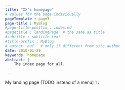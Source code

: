 ```yaml
---
title: "XX's homepage"
# values for the page individually
pageTemplate : page3
page-title : MyBlog
#page-title-postfix : index.md
#pagetitle : landingPage  # the same as title
#subtitle : subtitle text
#title-prefix : MyBlog
# author: auf   # only if different from site author
date: 2010-01-29
keywords: homepage
abstract: |
    The index page for all.

---
```


My landing page (TODO instead of a menu) 1 :

